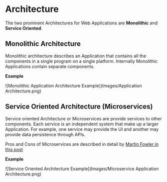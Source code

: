 # Architecture
The two prominent Architectures for Web Applications are **Monolithic** and **Service Oriented**.
 
## Monolithic Architecture
Monolithic architecture describes an Application that contains all the components in a single program on a single platform. Internally Monolithic Applications contain separate components.

**Example**

![Monolithic Application Architecture Example](Images/Application Architecture.png)


## Service Oriented Architecture (Microservices)
Service oriented Architecture or Microservices are provide services to other components. Each service is an independent system that make up a larger Application. For example, one service may provide the UI and another may provide data persistence through APIs.

Pros and Cons of Microservices are described in detail by [Martin Fowler in this post](http://martinfowler.com/articles/microservice-trade-offs.html)

**Example**

![Service Oriented Architecture Example](Images/Microservice Application Architecture.png)

